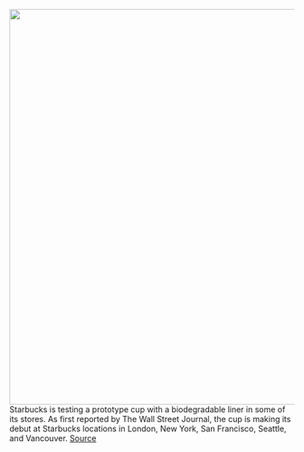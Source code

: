 <img src='https://cdn.vox-cdn.com/thumbor/xko7uze1gbqpKfv1-MmKrGeWKy0=/0x0:1552x1034/1200x800/filters:focal(741x416:989x664)/cdn.vox-cdn.com/uploads/chorus_image/image/66467694/SBX2020306_NextGen_Cup_Recycled.0.jpg' width='700px' /><br/>
Starbucks is testing a prototype cup with a biodegradable liner in some of its stores. As first reported by The Wall Street Journal, the cup is making its debut at Starbucks locations in London, New York, San Francisco, Seattle, and Vancouver.
<a href='https://www.theverge.com/2020/3/9/21171364/starbucks-new-cup-biodegradable-liner-recycle-sustainable-test'> Source <a/>